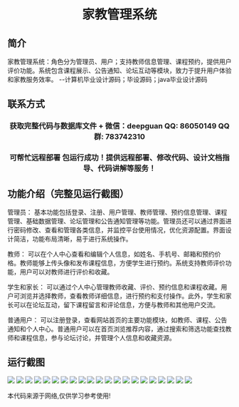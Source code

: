 <p><h1 align="center">家教管理系统</h1></p>

## 简介
家教管理系统：角色分为管理员、用户；支持教师信息管理、课程预约，提供用户评价功能。系统包含课程展示、公告通知、论坛互动等模块，致力于提升用户体验和家教服务效率。    --计算机毕业设计源码；毕设源码；java毕业设计源码


## 联系方式
<p><h3 align="center">获取完整代码与数据库文件 + 微信：deepguan QQ: 86050149 QQ群: 783742310</h3></p>
<p><h3 align="center">可帮忙远程部署 包运行成功！提供远程部署、修改代码、设计文档指导、代码讲解等服务！</h3></p>

## 功能介绍（完整见运行截图）
管理员： 基本功能包括登录、注册、用户管理、教师管理、预约信息管理、课程管理、基础数据管理、论坛管理和公告通知管理等功能。管理员还可以通过界面进行密码修改、查看和管理各类信息，并监控平台使用情况，优化资源配置。界面设计简洁，功能布局清晰，易于进行系统操作。

教师： 可以在个人中心查看和编辑个人信息，如姓名、手机号、邮箱和预约价格。教师能够上传头像和发布课程信息，方便学生进行预约。系统支持教师评价功能，用户可以对教师进行评价和收藏。

学生和家长： 可以通过个人中心管理教师收藏、评价、预约信息和课程收藏。用户可浏览并选择教师，查看教师详细信息，进行预约和支付操作。此外，学生和家长可以在论坛互动，留下课程留言和评论信息，方便与教师和其他用户交流。

普通用户： 可以注册登录，查看网站首页的主要功能模块，如教师、课程、公告通知和个人中心。普通用户可以在首页浏览推荐内容，通过搜索和筛选功能查找教师和课程信息，参与论坛讨论，并管理个人信息和收藏资源。


## 运行截图
![](https://bs-1329754181.cos.ap-shanghai.myqcloud.com/spring/TutorManagementSystem/img/001.jpg)
![](https://bs-1329754181.cos.ap-shanghai.myqcloud.com/spring/TutorManagementSystem/img/002.jpg)
![](https://bs-1329754181.cos.ap-shanghai.myqcloud.com/spring/TutorManagementSystem/img/003.jpg)
![](https://bs-1329754181.cos.ap-shanghai.myqcloud.com/spring/TutorManagementSystem/img/004.jpg)
![](https://bs-1329754181.cos.ap-shanghai.myqcloud.com/spring/TutorManagementSystem/img/005.jpg)
![](https://bs-1329754181.cos.ap-shanghai.myqcloud.com/spring/TutorManagementSystem/img/006.jpg)
![](https://bs-1329754181.cos.ap-shanghai.myqcloud.com/spring/TutorManagementSystem/img/007.jpg)
![](https://bs-1329754181.cos.ap-shanghai.myqcloud.com/spring/TutorManagementSystem/img/008.jpg)
![](https://bs-1329754181.cos.ap-shanghai.myqcloud.com/spring/TutorManagementSystem/img/009.jpg)
![](https://bs-1329754181.cos.ap-shanghai.myqcloud.com/spring/TutorManagementSystem/img/010.jpg)
![](https://bs-1329754181.cos.ap-shanghai.myqcloud.com/spring/TutorManagementSystem/img/011.jpg)
![](https://bs-1329754181.cos.ap-shanghai.myqcloud.com/spring/TutorManagementSystem/img/012.jpg)
![](https://bs-1329754181.cos.ap-shanghai.myqcloud.com/spring/TutorManagementSystem/img/013.jpg)
![](https://bs-1329754181.cos.ap-shanghai.myqcloud.com/spring/TutorManagementSystem/img/014.jpg)
![](https://bs-1329754181.cos.ap-shanghai.myqcloud.com/spring/TutorManagementSystem/img/015.jpg)
![](https://bs-1329754181.cos.ap-shanghai.myqcloud.com/spring/TutorManagementSystem/img/016.jpg)
![](https://bs-1329754181.cos.ap-shanghai.myqcloud.com/spring/TutorManagementSystem/img/017.jpg)
![](https://bs-1329754181.cos.ap-shanghai.myqcloud.com/spring/TutorManagementSystem/img/018.jpg)
![](https://bs-1329754181.cos.ap-shanghai.myqcloud.com/spring/TutorManagementSystem/img/019.jpg)
![](https://bs-1329754181.cos.ap-shanghai.myqcloud.com/spring/TutorManagementSystem/img/020.jpg)
![](https://bs-1329754181.cos.ap-shanghai.myqcloud.com/spring/TutorManagementSystem/img/021.jpg)

<p>本代码来源于网络,仅供学习参考使用!</p>

